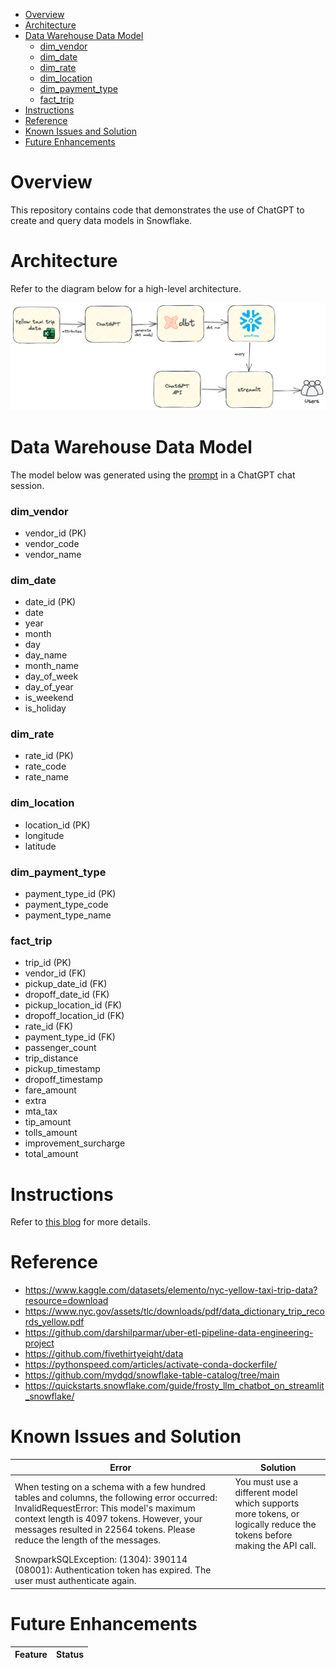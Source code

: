 - [Overview](#overview)
- [Architecture](#architecture)
- [Data Warehouse Data Model](#data-warehouse-data-model)
    - [dim\_vendor](#dim_vendor)
    - [dim\_date](#dim_date)
    - [dim\_rate](#dim_rate)
    - [dim\_location](#dim_location)
    - [dim\_payment\_type](#dim_payment_type)
    - [fact\_trip](#fact_trip)
- [Instructions](#instructions)
- [Reference](#reference)
- [Known Issues and Solution](#known-issues-and-solution)
- [Future Enhancements](#future-enhancements)
  
# Overview
This repository contains code that demonstrates the use of ChatGPT to create and query data models in Snowflake.

# Architecture
Refer to the diagram below for a high-level architecture.

<p align="center">
  <img src="./img/Overview.png" alt="Overview" width="738">
</p>

# Data Warehouse Data Model
The model below was generated using the [prompt](./prompts/01_generate_data_model.txt) in a ChatGPT chat session.

### dim_vendor
- vendor_id (PK)
- vendor_code
- vendor_name

### dim_date
- date_id (PK)
- date
- year
- month
- day
- day_name
- month_name
- day_of_week
- day_of_year
- is_weekend
- is_holiday

### dim_rate
- rate_id (PK)
- rate_code
- rate_name

### dim_location
- location_id (PK)
- longitude
- latitude

### dim_payment_type
- payment_type_id (PK)
- payment_type_code
- payment_type_name

### fact_trip
- trip_id (PK)
- vendor_id (FK)
- pickup_date_id (FK)
- dropoff_date_id (FK)
- pickup_location_id (FK)
- dropoff_location_id (FK)
- rate_id (FK)
- payment_type_id (FK)
- passenger_count
- trip_distance
- pickup_timestamp
- dropoff_timestamp
- fare_amount
- extra
- mta_tax
- tip_amount
- tolls_amount
- improvement_surcharge
- total_amount

# Instructions
Refer to [this blog](https://www.entechlog.com/blog/data/chat-with-data-in-snowflake-using-chatgpt-dbt-and-streamlit/) for more details.

# Reference 
- https://www.kaggle.com/datasets/elemento/nyc-yellow-taxi-trip-data?resource=download
- https://www.nyc.gov/assets/tlc/downloads/pdf/data_dictionary_trip_records_yellow.pdf
- https://github.com/darshilparmar/uber-etl-pipeline-data-engineering-project
- https://github.com/fivethirtyeight/data
- https://pythonspeed.com/articles/activate-conda-dockerfile/
- https://github.com/mydgd/snowflake-table-catalog/tree/main
- https://quickstarts.snowflake.com/guide/frosty_llm_chatbot_on_streamlit_snowflake/
  
# Known Issues and Solution

| Error                                                                                                                                                                                                                                                             | Solution                                                                                                              |
| ----------------------------------------------------------------------------------------------------------------------------------------------------------------------------------------------------------------------------------------------------------------- | --------------------------------------------------------------------------------------------------------------------- |
| When testing on a schema with a few hundred tables and columns, the following error occurred: InvalidRequestError: This model's maximum context length is 4097 tokens. However, your messages resulted in 22564 tokens. Please reduce the length of the messages. | You must use a different model which supports more tokens, or logically reduce the tokens before making the API call. |
| SnowparkSQLException: (1304): 390114 (08001): Authentication token has expired. The user must authenticate again. | |

# Future Enhancements

| Feature | Status |
| ------- | ------ |
